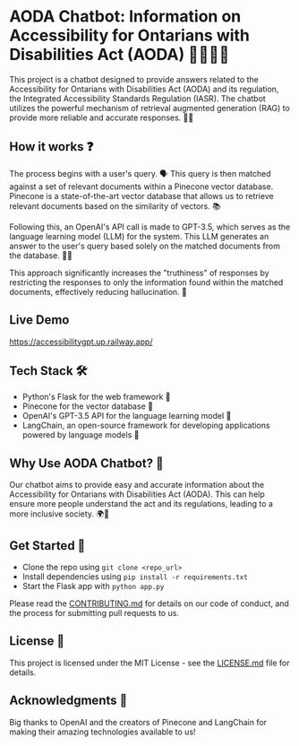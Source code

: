 # AODA Chatbot: Information on Accessibility for Ontarians with Disabilities Act (AODA) 📖🦻👨‍🦼

This project is a chatbot designed to provide answers related to the Accessibility for Ontarians with Disabilities Act (AODA) and its regulation, the Integrated Accessibility Standards Regulation (IASR). The chatbot utilizes the powerful mechanism of retrieval augmented generation (RAG) to provide more reliable and accurate responses. 🎯💬

## How it works ❓

The process begins with a user's query. 🗣️ This query is then matched against a set of relevant documents within a Pinecone vector database. Pinecone is a state-of-the-art vector database that allows us to retrieve relevant documents based on the similarity of vectors. 📚

Following this, an OpenAI's API call is made to GPT-3.5, which serves as the language learning model (LLM) for the system. This LLM generates an answer to the user's query based solely on the matched documents from the database. 🤖💡

This approach significantly increases the "truthiness" of responses by restricting the responses to only the information found within the matched documents, effectively reducing hallucination. 🎉

## Live Demo

https://accessibilitygpt.up.railway.app/

## Tech Stack 🛠️

- Python's Flask for the web framework 🐍
- Pinecone for the vector database 🌲
- OpenAI's GPT-3.5 API for the language learning model 🧠
- LangChain, an open-source framework for developing applications powered by language models 🔗

## Why Use AODA Chatbot? 🤔

Our chatbot aims to provide easy and accurate information about the Accessibility for Ontarians with Disabilities Act (AODA). This can help ensure more people understand the act and its regulations, leading to a more inclusive society. 🌍🤝

## Get Started 🚀

- Clone the repo using `git clone <repo_url>`
- Install dependencies using `pip install -r requirements.txt`
- Start the Flask app with `python app.py`

Please read the [CONTRIBUTING.md](CONTRIBUTING.md) for details on our code of conduct, and the process for submitting pull requests to us. 

## License 📜

This project is licensed under the MIT License - see the [LICENSE.md](LICENSE.md) file for details.

## Acknowledgments 👏

Big thanks to OpenAI and the creators of Pinecone and LangChain for making their amazing technologies available to us!
